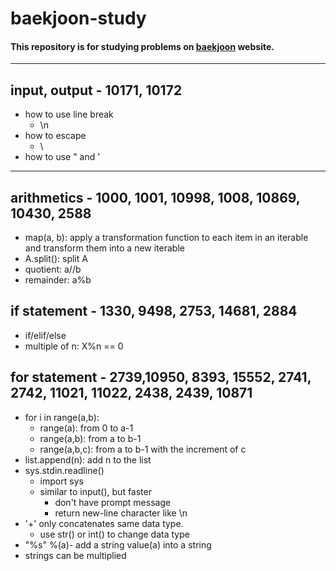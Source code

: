 # baekjoon-study
#### This repository is for studying problems on [baekjoon](https://www.acmicpc.net/) website.
***
## input, output - 10171, 10172
* how to use line break
    + \n
* how to escape
    + \
* how to use " and '
***
## arithmetics - 1000, 1001, 10998, 1008, 10869, 10430, 2588
* map(a, b): apply a transformation function to each item in an iterable and transform them into a new iterable
* A.split(): split A 
* quotient: a//b
* remainder: a%b
## if statement - 1330, 9498, 2753, 14681, 2884
* if/elif/else
* multiple of n: X%n == 0
## for statement - 2739,10950, 8393, 15552, 2741, 2742, 11021, 11022, 2438, 2439, 10871
* for i in range(a,b):
    + range(a): from 0 to a-1
    + range(a,b): from a to b-1
    + range(a,b,c): from a to b-1 with the increment of c
* list.append(n): add n to the list
* sys.stdin.readline()
    + import sys
    + similar to input(), but faster
        - don't have prompt message
        - return new-line character like \n
* '+' only concatenates same data type.
    + use str() or int() to change data type
* "%s" %(a)- add a string value(a) into a string
* strings can be multiplied